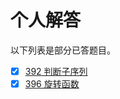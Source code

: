 # 个人解答

以下列表是部分已答题目。

- [x] [392 判断子序列](../Solutions/392.判断子序列.md)
- [x] [396 旋转函数](../Solutions/396.旋转函数.md)
